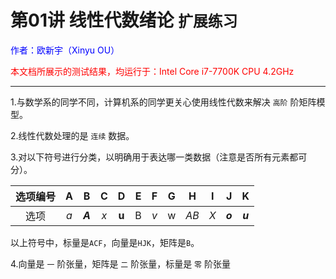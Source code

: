 # **第01讲 线性代数绪论** `扩展练习`

<font color="blue">作者：欧新宇（Xinyu OU）</font>

<font color="red">本文档所展示的测试结果，均运行于：Intel Core i7-7700K CPU 4.2GHz</font>

---

1.与数学系的同学不同，计算机系的同学更关心使用线性代数来解决 `高阶` 阶矩阵模型。

2.线性代数处理的是 `连续` 数据。

3.对以下符号进行分类，以明确用于表达哪一类数据（注意是否所有元素都可分）。

选项编号 | A | B | C | D | E | F | G | H | I | J | K
 :-: | :-: | :-: | :-: | :-: | :-: | :-: | :-: | :-: | :-: | :-: | :-:
选项 | *a* | ***A*** | *x* | **u** | B | *v* | w | *AB* | *X* | ***o*** | ***u*** 

以上符号中，标量是`ACF`，向量是`HJK`，矩阵是`B`。

4.向量是 `一` 阶张量，矩阵是 `二` 阶张量，标量是 `零` 阶张量

